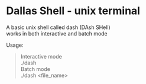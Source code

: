 # Dallas Shell - unix terminal
A basic unix shell called dash (DAsh SHell)  
works in both interactive and batch mode  
  
Usage:
> Interactive mode  
./dash  
> Batch mode  
./dash <file_name>  
